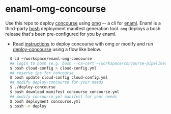 # enaml-omg-concourse

Use this repo to deploy [concourse](https://concourse.ci) using [omg](https://github.com/enaml-ops/omg-cli) -- a cli for [enaml](https://github.com/enaml-ops/enaml).
Enaml is a third-party [bosh](https://bosh.io/) deployment manifest generation tool. `omg` deploys a bosh release that's been pre-configured for you by enaml.

* Read [instructions](https://github.com/enaml-ops/omg-cli#bosh-deployed-concourse) to deploy concourse with omg or modify and run [deploy-concourse](./deploy-concourse) using a flow like below.

```bash
  $ cd ~/workspace/enaml-omg-concourse
  ## login to bosh (e.g. bosh --ca-cert ~/workspace/concourse-pipelines-config/credentials/bosh_ca_cert target 10.0.0.31)
  $ bosh cloud-config > cloud-config.yml
  ## reserve ips for concourse
  $ bosh update cloud-config cloud-config.yml
  ## modify deploy-concourse for your needs
  $ ./deploy-concourse
  $ bosh download manifest concourse concourse.yml
  ## modify concourse.yml manifest for your needs
  $ bosh deployment concourse.yml
  $ bosh -n deploy
```
